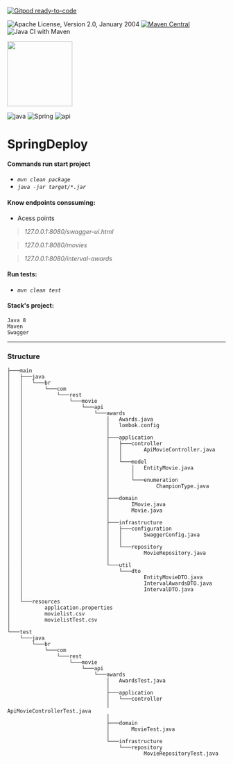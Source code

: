 [![Gitpod ready-to-code](https://img.shields.io/badge/Gitpod-ready--to--code-blue?logo=gitpod)](https://gitpod.io/#https://github.com/dansotirakis/lab-b-spring-rest-deploy)

![Apache License, Version 2.0, January 2004](https://img.shields.io/github/license/apache/maven.svg?label=License)
[![Maven Central](https://img.shields.io/maven-central/v/org.apache.maven/apache-maven.svg?label=Maven%20Central)](https://search.maven.org/#search%7Cgav%7C1%7Cg%3A%22org.apache.maven%22%20AND%20a%3A%22apache-maven%22)
![Java CI with Maven](https://github.com/dansotirakis/SpringDeploy/workflows/Java%20CI%20with%20Maven/badge.svg)

<img src="https://raw.githubusercontent.com/swagger-api/swagger.io/wordpress/images/assets/SWU-logo-clr.png" width="150">

![java](https://image.flaticon.com/icons/png/128/919/919854.png)
![Spring](https://hack24x7.com/img/icons/development/Spring.png)
![api](https://image.flaticon.com/icons/png/128/103/103093.png)

# SpringDeploy

  
#### Commands run start project 

- _`mvn clean package`_
- _`java -jar target/*.jar`_


#### Know endpoints conssuming:
  
  - Acess points
  
  > _127.0.0.1:8080/swagger-ui.html_
  
  > _127.0.0.1:8080/movies_

  > _127.0.0.1:8080/interval-awards_

  
#### Run tests: 
- _`mvn clean test`_


#### Stack's project:

    Java 8
    Maven
    Swagger

---

### Structure
```
├───main
│   ├───java
│   │   └───br
│   │       └───com
│   │           └───rest
│   │               └───movie
│   │                   └───api
│   │                       └───awards
│   │                           │   Awards.java
│   │                           │   lombok.config
│   │                           │
│   │                           ├───application
│   │                           │   ├───controller
│   │                           │   │       ApiMovieController.java
│   │                           │   │
│   │                           │   └───model
│   │                           │       │   EntityMovie.java
│   │                           │       │
│   │                           │       └───enumeration
│   │                           │               ChampionType.java
│   │                           │
│   │                           ├───domain
│   │                           │       IMovie.java
│   │                           │       Movie.java
│   │                           │
│   │                           ├───infrastructure
│   │                           │   ├───configuration
│   │                           │   │       SwaggerConfig.java
│   │                           │   │
│   │                           │   └───repository
│   │                           │           MovieRepository.java
│   │                           │
│   │                           └───util
│   │                               └───dto
│   │                                       EntityMovieDTO.java
│   │                                       IntervalAwardsDTO.java
│   │                                       IntervalDTO.java
│   │
│   └───resources
│           application.properties
│           movielist.csv
│           movielistTest.csv
│
└───test
    └───java
        └───br
            └───com
                └───rest
                    └───movie
                        └───api
                            └───awards
                                │   AwardsTest.java
                                │
                                ├───application
                                │   └───controller
                                │           ApiMovieControllerTest.java
                                │
                                ├───domain
                                │       MovieTest.java
                                │
                                └───infrastructure
                                    └───repository
                                            MovieRepositoryTest.java
```